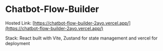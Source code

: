 # Chatbot-Flow-Builder

Hosted Link: [https://chatbot-flow-builder-2ayo.vercel.app/](https://chatbot-flow-builder-2ayo.vercel.app/)

Stack: React built with Vite, Zustand for state management and vercel for deployment


